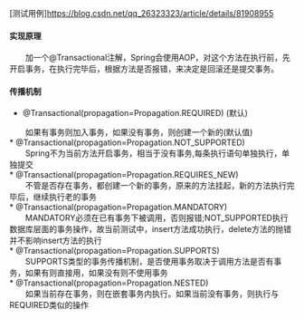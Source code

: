 [测试用例]<https://blog.csdn.net/qq_26323323/article/details/81908955>

#### 实现原理
<div style="text-indent:2em"> 加一个@Transactional注解，Spring会使用AOP，对这个方法在执行前，先开启事务，在执行完毕后，根据方法是否报错，来决定是回滚还是提交事务。</div>
   
#### 传播机制
* @Transactional(propagation=Propagation.REQUIRED) (默认)
<div style="text-indent:2em">如果有事务则加入事务，如果没有事务，则创建一个新的(默认值)</div>
* @Transactional(propagation=Propagation.NOT_SUPPORTED)
<div style="text-indent:2em">Spring不为当前方法开启事务，相当于没有事务,每条执行语句单独执行，单独提交</div>
* @Transactional(propagation=Propagation.REQUIRES_NEW)
<div style="text-indent:2em">不管是否存在事务，都创建一个新的事务，原来的方法挂起，新的方法执行完毕后，继续执行老的事务</div>
* @Transactional(propagation=Propagation.MANDATORY)
<div style="text-indent:2em">MANDATORY必须在已有事务下被调用，否则报错;NOT_SUPPORTED执行数据库层面的事务操作，故当前测试中，insert方法成功执行，delete方法的抛错并不影响insert方法的执行</div>
* @Transactional(propagation=Propagation.SUPPORTS)
<div style="text-indent:2em">SUPPORTS类型的事务传播机制，是否使用事务取决于调用方法是否有事务，如果有则直接用，如果没有则不使用事务</div>
* @Transactional(propagation=Propagation.NESTED)
<div style="text-indent:2em">如果当前存在事务，则在嵌套事务内执行。如果当前没有事务，则执行与REQUIRED类似的操作</div>
    